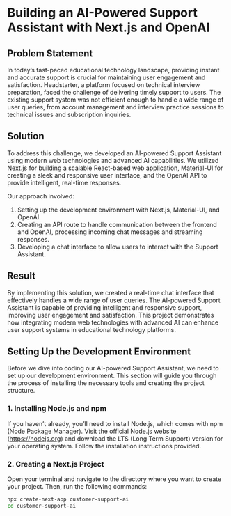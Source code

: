 # Building an AI-Powered Support Assistant with Next.js and OpenAI

## Problem Statement

In today’s fast-paced educational technology landscape, providing instant and accurate support is crucial for maintaining user engagement and satisfaction. Headstarter, a platform focused on technical interview preparation, faced the challenge of delivering timely support to users. The existing support system was not efficient enough to handle a wide range of user queries, from account management and interview practice sessions to technical issues and subscription inquiries.

## Solution

To address this challenge, we developed an AI-powered Support Assistant using modern web technologies and advanced AI capabilities. We utilized Next.js for building a scalable React-based web application, Material-UI for creating a sleek and responsive user interface, and the OpenAI API to provide intelligent, real-time responses. 

Our approach involved:
1. Setting up the development environment with Next.js, Material-UI, and OpenAI.
2. Creating an API route to handle communication between the frontend and OpenAI, processing incoming chat messages and streaming responses.
3. Developing a chat interface to allow users to interact with the Support Assistant.

## Result

By implementing this solution, we created a real-time chat interface that effectively handles a wide range of user queries. The AI-powered Support Assistant is capable of providing intelligent and responsive support, improving user engagement and satisfaction. This project demonstrates how integrating modern web technologies with advanced AI can enhance user support systems in educational technology platforms.

## Setting Up the Development Environment

Before we dive into coding our AI-powered Support Assistant, we need to set up our development environment. This section will guide you through the process of installing the necessary tools and creating the project structure.

### 1. Installing Node.js and npm

If you haven’t already, you’ll need to install Node.js, which comes with npm (Node Package Manager). Visit the official Node.js website (https://nodejs.org) and download the LTS (Long Term Support) version for your operating system. Follow the installation instructions provided.

### 2. Creating a Next.js Project

Open your terminal and navigate to the directory where you want to create your project. Then, run the following commands:

```bash
npx create-next-app customer-support-ai
cd customer-support-ai
